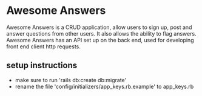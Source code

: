 # Awesome Answers

Awesome Answers is a CRUD application, allow users to sign up, post and answer questions from other users. It also allows the ability to 
flag answers.
Awesome Answers has an API set up on the back end, used for developing front end client http requests.

## setup instructions

- make sure to run 'rails db:create db:migrate'
- rename the file 'config/initializers/app_keys.rb.example' to app_keys.rb
